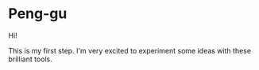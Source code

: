 # Peng-gu

Hi! 

This is my first step.
I'm very excited to experiment some ideas with these brilliant tools. 
